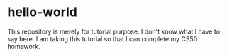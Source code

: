 # hello-world
This repository is merely for tutorial purpose.
I don't know what I have to say here. I am taking this tutorial so that I can complete my CS50 homework.
